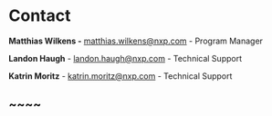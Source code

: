 # Contact

**Matthias Wilkens -** matthias.wilkens@nxp.com - Program Manager

**Landon Haugh** - landon.haugh@nxp.com - Technical Support

**Katrin Moritz** - katrin.moritz@nxp.com - Technical Support

## ~~~~

